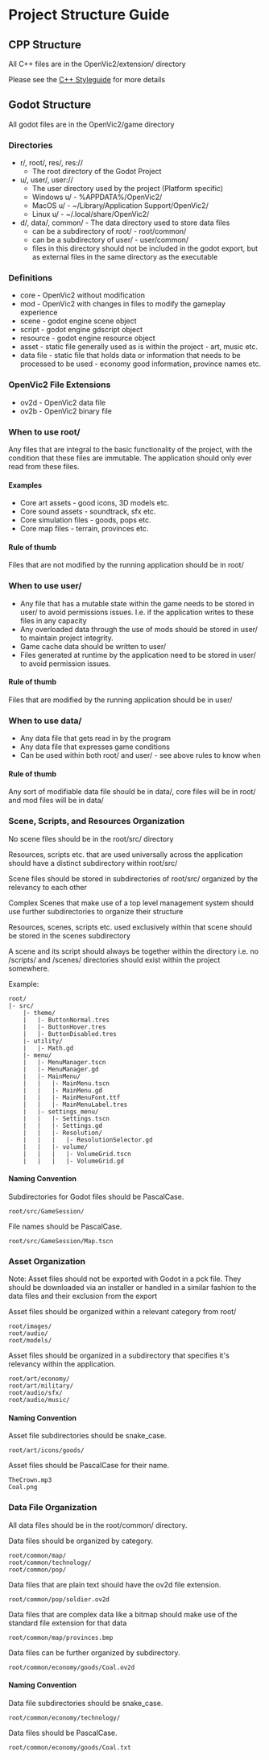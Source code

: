 # Project Structure Guide

## CPP Structure

All C++ files are in the OpenVic2/extension/ directory

Please see the [C++ Styleguide](./styleguide-cpp.md) for more details

## Godot Structure

All godot files are in the OpenVic2/game directory

### Directories

* r/, root/, res/, res://
    * The root directory of the Godot Project
* u/, user/, user://
    * The user directory used by the project (Platform specific)
    * Windows u/ - %APPDATA%/OpenVic2/
    * MacOS u/ - ~/Library/Application Support/OpenVic2/
    * Linux u/ - ~/.local/share/OpenVic2/
* d/, data/, common/ - The data directory used to store data files
    * can be a subdirectory of root/ - root/common/
    * can be a subdirectory of user/ - user/common/
    * files in this directory should not be included in the godot export, but as external files in the same directory as the executable

### Definitions

* core - OpenVic2 without modification
* mod - OpenVic2 with changes in files to modify the gameplay experience
* scene - godot engine scene object
* script - godot engine gdscript object
* resource - godot engine resource object
* asset - static file generally used as is within the project - art, music etc.
* data file - static file that holds data or information that needs to be processed to be used - economy good information, province names etc.

### OpenVic2 File Extensions

* ov2d - OpenVic2 data file
* ov2b - OpenVic2 binary file

### When to use root/

Any files that are integral to the basic functionality of the project, with the condition
that these files are immutable. The application should only ever read from these files.

#### Examples

* Core art assets - good icons, 3D models etc.
* Core sound assets - soundtrack, sfx etc.
* Core simulation files - goods, pops etc.
* Core map files - terrain, provinces etc.

#### Rule of thumb

Files that are not modified by the running application should be in root/

### When to use user/

* Any file that has a mutable state within the game needs to be stored in user/ to avoid
permissions issues. I.e. if the application writes to these files in any capacity
* Any overloaded data through the use of mods should be stored in user/ to maintain project integrity.
* Game cache data should be written to user/
* Files generated at runtime by the application need to be stored in user/ to avoid permission issues.

#### Rule of thumb

Files that are modified by the running application should be in user/

### When to use data/

* Any data file that gets read in by the program
* Any data file that expresses game conditions
* Can be used within both root/ and user/ - see above rules to know when

#### Rule of thumb

Any sort of modifiable data file should be in data/, core files will be in root/ and mod files will be in data/

### Scene, Scripts, and Resources Organization

No scene files should be in the root/src/ directory

Resources, scripts etc. that are used universally across the application should have a distinct subdirectory
within root/src/

Scene files should be stored in subdirectories of root/src/ organized by the relevancy to each other

Complex Scenes that make use of a top level management system should use further subdirectories
to organize their structure

Resources, scenes, scripts etc. used exclusively within that scene should be stored in the scenes subdirectory

A scene and its script should always be together within the directory i.e. no /scripts/ and /scenes/ directories should exist within
the project somewhere.

Example:
```
root/
|- src/
    |- theme/
    |   |- ButtonNormal.tres
    |   |- ButtonHover.tres
    |   |- ButtonDisabled.tres
    |- utility/
    |   |- Math.gd
    |- menu/
    |   |- MenuManager.tscn
    |   |- MenuManager.gd
    |   |- MainMenu/
    |   |   |- MainMenu.tscn
    |   |   |- MainMenu.gd
    |   |   |- MainMenuFont.ttf
    |   |   |- MainMenuLabel.tres
    |   |- settings_menu/
    |   |   |- Settings.tscn
    |   |   |- Settings.gd
    |   |   |- Resolution/
    |   |   |   |- ResolutionSelector.gd
    |   |   |- volume/
    |   |   |   |- VolumeGrid.tscn
    |   |   |   |- VolumeGrid.gd
```

#### Naming Convention

Subdirectories for Godot files should be PascalCase.
```
root/src/GameSession/
```

File names should be PascalCase.
```
root/src/GameSession/Map.tscn
```

### Asset Organization

Note: Asset files should not be exported with Godot in a pck file. They should be downloaded via an installer or handled in a similar
fashion to the data files and their exclusion from the export

Asset files should be organized within a relevant category from root/
```
root/images/
root/audio/
root/models/
```

Asset files should be organized in a subdirectory that specifies it's relevancy within the application.
```
root/art/economy/
root/art/military/
root/audio/sfx/
root/audio/music/
```


#### Naming Convention

Asset file subdirectories should be snake_case.
```
root/art/icons/goods/
```

Asset files should be PascalCase for their name.
```
TheCrown.mp3
Coal.png
```


### Data File Organization

All data files should be in the root/common/ directory.

Data files should be organized by category.
```
root/common/map/
root/common/technology/
root/common/pop/
```

Data files that are plain text should have the ov2d file extension.
```
root/common/pop/soldier.ov2d
```

Data files that are complex data like a bitmap should make use of the standard file extension for that data
```
root/common/map/provinces.bmp
```

Data files can be further organized by subdirectory.
```
root/common/economy/goods/Coal.ov2d
```

#### Naming Convention

Data file subdirectories should be snake_case.
```
root/common/economy/technology/
```

Data files should be PascalCase.
```
root/common/economy/goods/Coal.txt
```
